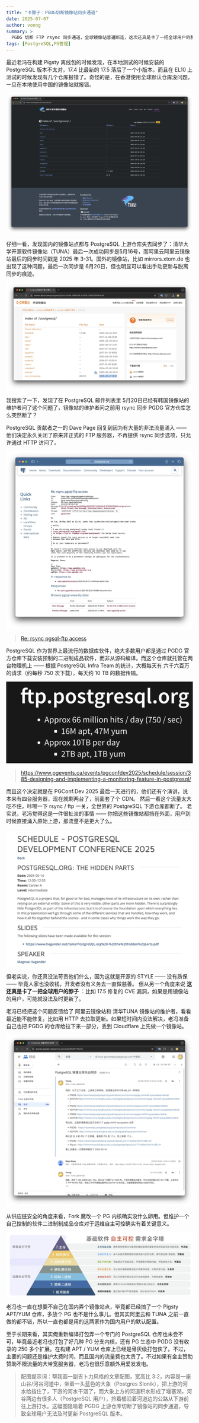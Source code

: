 ```yaml
---
title: "卡脖子：PGDG切断镜像站同步通道"
date: 2025-07-07
author: vonng
summary: >
  PGDG 切断 FTP rsync 同步通道，全球镜像站普遍断连，这次还真是卡了一把全球用户的脖子。
tags: [PostgreSQL,PG管理]
---
```



最近老冯在构建 Pigsty 离线包的时候发现，在本地测试的时候安装的 PostgreSQL 版本不太对，17.4 比最新的 17.5 落后了一个小版本。而且在 EL10 上测试的时候发现有几个仓库报错了。奇怪的是，在香港使用全球默认仓库没问题，一旦在本地使用中国的镜像站就报错。

![tsinghua.webp](tsinghua.webp)

仔细一看，发现国内的镜像站点都与 PostgreSQL 上游仓库失去同步了：清华大学开源软件镜像站（TUNA）最后一次成功同步是5月16号，而阿里云阿里云镜像站最后的同步时间戳是 2025 年 3-31。国外的镜像站，比如 mirrors.xtom.de 也出现了这种问题，最后一次同步是 6月20日，但也明显可以看出手动更新与脱离同步的痕迹。

![aliyun.webp](aliyun.webp)

我搜索了一下，发现了在 PostgreSQL 邮件列表里 5月20日已经有韩国镜像站的维护者问了这个问题了，镜像站的维护者问之前用 rsync 同步 PGDG 官方仓库怎么突然断了？

PostgreSQL 贡献者之一的 Dave Page 回复到因为有大量的非法流量涌入 —— 他们决定永久关闭了原来非正式的 FTP 服务器，不再提供 rsync 同步选项，只允许通过 HTTP 访问了。

[![maillist.webp](maillist.webp)](https://www.postgresql.org/message-id/CA%2BOCxoz3p4LqyE4aNb3M8gs2GND25ET%3DEMQ-KSrZ%2BB1WRSdT4Q%40mail.gmail.com)

> [Re: rsync pgsql-ftp access](https://www.postgresql.org/message-id/CA%2BOCxoz3p4LqyE4aNb3M8gs2GND25ET%3DEMQ-KSrZ%2BB1WRSdT4Q%40mail.gmail.com)

PostgreSQL 作为世界上最流行的数据库软件，绝大多数用户都是通过 PGDG 官方仓库下载安装预制的二进制成品软件，而非从源码编译。而这个仓库就托管在两台物理机上 —— 根据 PostgreSQL Infra Team 的统计，大概每天有 六千六百万的请求（约每秒 750 次下载），每天约 10 TB 的数据传输。

![ftp-org.webp](ftp-org.webp)

> https://www.pgevents.ca/events/pgconfdev2025/schedule/session/385-designing-and-implementing-a-monitoring-feature-in-postgresql/

而且这个决定就是在 PGConf.Dev 2025 最后一天进行的，他们还有个演讲，说本来有四台服务器，现在就剩两台了，前面套了个 CDN。
然后一看这个流量太大吃不住，咔嚓一下 rsync / ftp 一关，全世界的 PostgreSQL 下游仓库都断了。
老实说，老冯觉得这是一件很扯淡的事情 —— 你把这些镜像站都挡在外面，用户到时候直接涌入原始上游，那流量不是更大了么。

![hidden-part.webp](hidden-part.webp)

但老实说，你还真没法苛责他们什么，因为这就是开源的 STYLE —— 没有质保 —— 毕竟人家也没收钱，开发者没有义务去一直做慈善。
但从另一个角度来说 **这还真是卡了一把全球用户的脖子** ：比如 17.5 修复的 CVE 漏洞，如果是用镜像站的用户，可能就没法及时更新了。

老冯已经把这个问题反馈给了 阿里云镜像站和 清华TUNA 镜像站的维护者，看看最近能不能修复。比如用 HTTP 去拉取更新。如果短时间内没法解决，老冯准备自己也把 PGDG 的仓库给拉下来一部分，丢到 Cloudflare 上先做一个镜像站。

![tsinghua-maillist.webp](tsinghua-maillist.webp)

从供应链安全的角度来看，Fork 魔改一个 PG 内核确实没什么卵用。但维护一个自己控制的软件二进制制成品仓库对于运维自主可控确实有着关键意义。

![prymaid.webp](prymaid.webp)

老冯也一直在想要不自己在国内弄个镜像站点，毕竟都已经搞了一个 Pigsty APT/YUM 仓库，多放个 PG 也不是什么事儿。但其实阿里云和 TUNA 之前一直做的都不错，所以一直也都是用的这两家作为国内用户的默认配置。

至于长期来看，其实俺重新编译打包弄一个专门的 PostgreSQL 仓库也未尝不可，毕竟最近老冯也打包了好几种 PG 分支内核，还有 PG 生态中 PGDG 没有收录的 250 多个扩展。在构建 APT / YUM 仓库上已经是骨灰级打包侠了。不过，主要的问题还是维护太费时间，而且国内的流量费也太贵了。不过如果有金主赞助赞助不限流量的大带宽服务器，老冯也很乐意额外用爱发发电。


> 配图提示词：帮我画一副吉卜力风格的文章配图，宽高比 3:2，内容是一座山谷/河谷河道中，坐着一头蓝色的大象（Postgres Slonik），把上游的河水给挡住了，下游的河水干涸了，而大象上方的河道积水形成了堰塞湖，河谷两边有很多人（PostgreSQL 用户），拎着桶沿着河道边的公路从下游前往上游打水。这幅图隐喻着 PGDG 上游仓库切断了镜像站的同步通道，导致全球用户无法及时更新 PostgreSQL 版本。